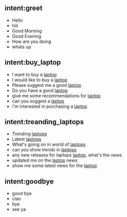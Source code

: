 ## intent:greet
- Hello
- hiii
- Good Morning
- Good Evening
- How are you doing
- whats up

## intent:buy_laptop
- I want to buy a [laptop](category)
- I would like to buy a [laptop](category)
- Please suggest me a good [laptop](category)
- Do you have a good [laptop](category)
- give me some recommendations for [laptop](category)
- can you suggest a [laptop](category)
- i'm interested in purchasing a [laptop](category)

## intent:treanding_laptops
- Trending [laptops](category)
- Latest [laptops](category)
- What's going on in world of [laptops](category)
- can you show trends in [laptops](category)
- any new releases for laptops [laptop](category), what's the news
- updated me on the [laptop](category) news
- show me some latest news for the [laptop](category)


## intent:goodbye
- good bye
- ciao
- bye
- see ya